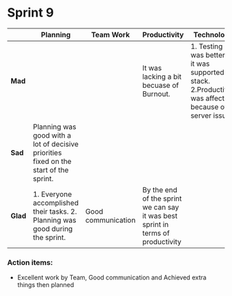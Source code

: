 # Sprint 9

|          | **Planning**                                                                              | **Team Work**      | **Productivity**                                                                                                                                                                    | **Technology**                                                                                                                                                                                                                                           |
| -------- | ----------------------------------------------------------------------------------------- | ------------------ | ----------------------------------------------------------------------------------------------------------------------------------------------------------------------------------- | -------------------------------------------------------------------------------------------------------------------------------------------------------------------------------------------------------------------------------------------------------- |
| **Mad**  |                                                                                           |                    | It was lacking a bit becuase of Burnout.                                                                                                                                            |   1. Testing was better as it was supported by stack. 2.Productivity was affected because of server issues.  
| **Sad**  | Planning was good with a lot of decisive priorities fixed on the start of the sprint.     |                    |                                                                                                                                                                                                                                                                                                                                                         |
| **Glad** | 1. Everyone accomplished their tasks. 2. Planning was good during the sprint.             | Good communication | By the end of the sprint we can say it was best sprint in terms of productivity
### Action items:

- Excellent work by Team, Good communication and Achieved extra things then planned
